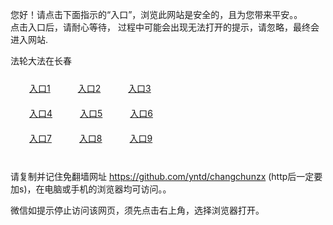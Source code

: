 您好！请点击下面指示的“入口”，浏览此网站是安全的，且为您带来平安。。 <br/>
点击入口后，请耐心等待， 过程中可能会出现无法打开的提示，请忽略，最终会进入网站. </br>

法轮大法在长春<br/>
<div style="padding:10px"><a style="margin:20px" target="_blank" href="https://dcwq64l4taxv9.cloudfront.net/2Qpsp?dshzijt" id="ccLink1" rel="nofollow">入口1</a> <a target="_blank" style="margin:20px" href="https://d33uf91ey6qzxd.cloudfront.net/2Qpsp?tqrzryy" id="ccLink2" rel="nofollow">入口2</a> <a style="margin:20px" target="_blank" href="https://d3mqzj727az3nl.cloudfront.net/2Qpsp?gxetv" id="ccLink3" rel="nofollow">入口3</a></div>

<div style="padding:10px" ><a style="margin:20px" target="_blank" href="https://dcwq64l4taxv9.cloudfront.net/2Qpsp?dshzijt" id="ccLink4" rel="nofollow">入口4</a> <a style="margin:20px" href="https://d33uf91ey6qzxd.cloudfront.net/2Qpsp?tqrzryy" target="_blank" id="ccLink5" rel="nofollow">入口5</a> <a style="margin:20px" href="https://d3mqzj727az3nl.cloudfront.net/2Qpsp?gxetv" target="_blank" id="ccLink6" rel="nofollow">入口6</a></div>

<div style="padding:10px"><a style="margin:20px" target="_blank" href="https://dcwq64l4taxv9.cloudfront.net/2Qpsp?dshzijt" id="ccLink7" rel="nofollow">入口7</a> <a style="margin:20px" href="https://d33uf91ey6qzxd.cloudfront.net/2Qpsp?tqrzryy" target="_blank" id="ccLink8" rel="nofollow">入口8</a> <a style="margin:20px" target="_blank" href="https://d3mqzj727az3nl.cloudfront.net/2Qpsp?gxetv" id="ccLink9" rel="nofollow">入口9</a></div>

<br/>



请复制并记住免翻墙网址 https://github.com/yntd/changchunzx (http后一定要加s)，在电脑或手机的浏览器均可访问。。<br/>

微信如提示停止访问该网页，须先点击右上角，选择浏览器打开。
